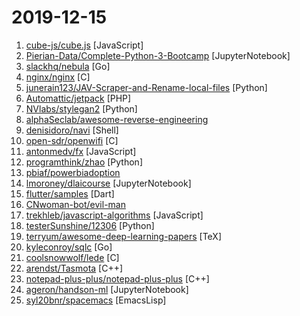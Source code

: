 # 2019-12-15

1. [cube-js/cube.js](https://github.com/cube-js/cube.js "📊 Cube.js - Open Source Analytics Framework") [JavaScript]
2. [Pierian-Data/Complete-Python-3-Bootcamp](https://github.com/Pierian-Data/Complete-Python-3-Bootcamp "Course Files for Complete Python 3 Bootcamp Course on Udemy") [JupyterNotebook]
3. [slackhq/nebula](https://github.com/slackhq/nebula "A scalable overlay networking tool with a focus on performance, simplicity and security") [Go]
4. [nginx/nginx](https://github.com/nginx/nginx "An official read-only mirror of http://hg.nginx.org/nginx/ which is updated hourly. Pull requests on GitHub cannot be accepted and will be automatically closed. The proper way to submit changes to nginx is via the nginx development mailing list, see http://nginx.org/en/docs/contributing_changes.html") [C]
5. [junerain123/JAV-Scraper-and-Rename-local-files](https://github.com/junerain123/JAV-Scraper-and-Rename-local-files "JAV影片信息整理工具，抓取元数据nfo，自定义重命名文件(夹)，下载fanart裁剪poster，为emby、kodi、极影派铺路。jav-scrapy 老司机 javbus") [Python]
6. [Automattic/jetpack](https://github.com/Automattic/jetpack "Increase your traffic, view your stats, speed up your site, and protect yourself from hackers with Jetpack.") [PHP]
7. [NVlabs/stylegan2](https://github.com/NVlabs/stylegan2 "StyleGAN2 - Official TensorFlow Implementation") [Python]
8. [alphaSeclab/awesome-reverse-engineering](https://github.com/alphaSeclab/awesome-reverse-engineering "Reverse Engineering Resources About All Platforms(Windows/Linux/macOS/Android/iOS/IoT) And Every Aspect!") 
9. [denisidoro/navi](https://github.com/denisidoro/navi "An interactive cheatsheet tool for the command-line") [Shell]
10. [open-sdr/openwifi](https://github.com/open-sdr/openwifi "open-source Wi-Fi baseband chip/FPGA design") [C]
11. [antonmedv/fx](https://github.com/antonmedv/fx "Command-line tool and terminal JSON viewer 🔥") [JavaScript]
12. [programthink/zhao](https://github.com/programthink/zhao "【编程随想】整理的《太子党关系网络》，专门揭露赵国的权贵") [Python]
13. [pbiaf/powerbiadoption](https://github.com/pbiaf/powerbiadoption "Power BI Adoption Framework") 
14. [lmoroney/dlaicourse](https://github.com/lmoroney/dlaicourse "Notebooks for learning deep learning") [JupyterNotebook]
15. [flutter/samples](https://github.com/flutter/samples "A collection of Flutter examples and demos.") [Dart]
16. [CNwoman-bot/evil-man](https://github.com/CNwoman-bot/evil-man "") 
17. [trekhleb/javascript-algorithms](https://github.com/trekhleb/javascript-algorithms "📝 Algorithms and data structures implemented in JavaScript with explanations and links to further readings") [JavaScript]
18. [testerSunshine/12306](https://github.com/testerSunshine/12306 "12306智能刷票，订票") [Python]
19. [terryum/awesome-deep-learning-papers](https://github.com/terryum/awesome-deep-learning-papers "The most cited deep learning papers") [TeX]
20. [kyleconroy/sqlc](https://github.com/kyleconroy/sqlc "Generate type safe Go from SQL") [Go]
21. [coolsnowwolf/lede](https://github.com/coolsnowwolf/lede "Lean's OpenWrt source") [C]
22. [arendst/Tasmota](https://github.com/arendst/Tasmota "Alternative firmware for ESP8266 with easy configuration using webUI, OTA updates, automation using timers or rules, expandability and entirely local control over MQTT, HTTP, Serial or KNX") [C++]
23. [notepad-plus-plus/notepad-plus-plus](https://github.com/notepad-plus-plus/notepad-plus-plus "Notepad++ official repository") [C++]
24. [ageron/handson-ml](https://github.com/ageron/handson-ml "A series of Jupyter notebooks that walk you through the fundamentals of Machine Learning and Deep Learning in python using Scikit-Learn and TensorFlow.") [JupyterNotebook]
25. [syl20bnr/spacemacs](https://github.com/syl20bnr/spacemacs "A community-driven Emacs distribution - The best editor is neither Emacs nor Vim, it's Emacs *and* Vim!") [EmacsLisp]
